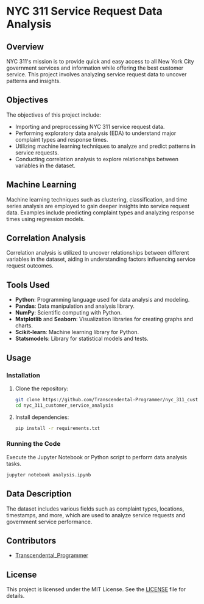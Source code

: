 # NYC 311 Service Request Data Analysis

## Overview

NYC 311's mission is to provide quick and easy access to all New York City government services and information while offering the best customer service. This project involves analyzing service request data to uncover patterns and insights.

## Objectives

The objectives of this project include:

- Importing and preprocessing NYC 311 service request data.
- Performing exploratory data analysis (EDA) to understand major complaint types and response times.
- Utilizing machine learning techniques to analyze and predict patterns in service requests.
- Conducting correlation analysis to explore relationships between variables in the dataset.

## Machine Learning

Machine learning techniques such as clustering, classification, and time series analysis are employed to gain deeper insights into service request data. Examples include predicting complaint types and analyzing response times using regression models.

## Correlation Analysis

Correlation analysis is utilized to uncover relationships between different variables in the dataset, aiding in understanding factors influencing service request outcomes.

## Tools Used

- **Python**: Programming language used for data analysis and modeling.
- **Pandas**: Data manipulation and analysis library.
- **NumPy**: Scientific computing with Python.
- **Matplotlib** and **Seaborn**: Visualization libraries for creating graphs and charts.
- **Scikit-learn**: Machine learning library for Python.
- **Statsmodels**: Library for statistical models and tests.

## Usage

### Installation

1. Clone the repository:

   ```bash
   git clone https://github.com/Transcendental-Programmer/nyc_311_customer_service_analysis
   cd nyc_311_customer_service_analysis
   ```

2. Install dependencies:

   ```bash
   pip install -r requirements.txt
   ```

### Running the Code

Execute the Jupyter Notebook or Python script to perform data analysis tasks.

```bash
jupyter notebook analysis.ipynb
```

## Data Description

The dataset includes various fields such as complaint types, locations, timestamps, and more, which are used to analyze service requests and government service performance.

## Contributors

- [Transcendental_Programmer](https://github.com/Transcendental-Programmer)

## License

This project is licensed under the MIT License. See the [LICENSE](LICENSE) file for details.
